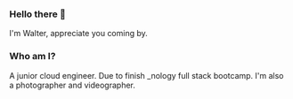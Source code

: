 ### Hello there 👋
I'm Walter, appreciate you coming by.

### Who am I?
A junior cloud engineer. Due to finish _nology full stack bootcamp. I'm also a photographer and videographer.

<!--
**waltervoynarovsky/waltervoynarovsky** is a ✨ _special_ ✨ repository because its `README.md` (this file) appears on your GitHub profile.

Here are some ideas to get you started:

- 🔭 I’m currently working on ...
- 🌱 I’m currently learning ...
- 👯 I’m looking to collaborate on ...
- 🤔 I’m looking for help with ...
- 💬 Ask me about ...
- 📫 How to reach me: ...
- 😄 Pronouns: ...
- ⚡ Fun fact: ...
-->
